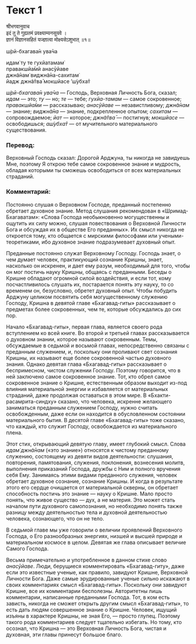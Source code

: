 # Текст 1

श्रीभगवानुवाच  
इदं तु ते गुह्यतमं प्रवक्ष्याम्यनसूयवे ।  
ज्ञानं विज्ञानसहितं यज्ज्ञात्वा मोक्ष्यसेऽशुभात् ॥१॥

ш́рӣ-бхагава̄н ува̄ча  

идам̇ ту те гухйатамам̇  
правакшйа̄мй анасӯйаве  
джн̃а̄нам̇ виджн̃а̄на-сахитам̇  
йадж джн̃а̄тва̄ мокшйасе ’ш́убха̄т

_ш́рӣ-бхагава̄н ува̄ча_ — Господь, Верховная Личность Бога, сказал; _идам_ — это; _ту_ — но; _те_ — тебе; _гухйа-тамам_ — самое сокровенное; _правакшйа̄ми_ — рассказываю; _анасӯйаве_ — независтливому; _джн̃а̄нам_ — знание; _виджн̃а̄на_ — знание, подкрепленное опытом; _сахитам_ — сопровождаемое; _йат_ — которое; _джн̃а̄тва̄_ — постигнув; _мокшйасе_ — освободишься; _аш́убха̄т_ — от мучительного материального существования.

### Перевод:

Верховный Господь сказал: Дорогой Арджуна, ты никогда не завидуешь Мне, поэтому Я открою тебе самое сокровенное знание и мудрость, обладая которыми ты сможешь освободиться от всех материальных страданий.

### Комментарий:

Постоянно слушая о Верховном Господе, преданный постепенно обретает духовное знание. Метод слушания рекомендован в «Шримад-Бхагаватам»: «Слова Господа необыкновенно могущественны и ощутить их силу можно, слушая повествования о Верховной Личности Бога и обсуждая их в обществе Его преданных». Их смысл никогда не откроется тому, кто общается с мирскими философами или учеными-теоретиками, ибо духовное знание подразумевает духовный опыт.

Преданные постоянно служат Верховному Господу. Господь знает, о чем думает человек, практикующий сознание Кришны, знает, насколько он искренен, и дает ему разум, необходимый для того, чтобы он мог постичь науку Кришны, общаясь с преданными. Беседы о Кришне обладают огромной силой воздействия, и если тот, кому посчастливилось слушать их, постарается понять эту науку, то со временем он, безусловно, обретет духовный опыт. Чтобы побудить Арджуну целиком посвятить себя могущественному служению Господу, Кришна в девятой главе «Бхагавад-гиты» рассказывает о предметах более сокровенных, чем те, которые обсуждались до сих пор.

Начало «Бхагавад-гиты», первая глава, является своего рода вступлением ко всей книге. Во второй и третьей главах рассказывается о духовном знании, которое называют сокровенным. Темы, обсуждаемые в седьмой и восьмой главах, непосредственно связаны с преданным служением, и, поскольку они проливают свет сознания Кришны, их называют еще более сокровенной частью духовного знания. Однако девятая глава «Бхагавад-гиты» рассказывает о беспримесном, чистом служении Господу. Поэтому говорится, что в ней заключено самое сокровенное знание. Тот, кто обрел самое сокровенное знание о Кришне, естественным образом выходит из-под влияния материальной энергии и избавляется от материальных страданий, даже продолжая оставаться в этом мире. В «Бхакти-расамрита-синдху» сказано, что человека, искренне желающего заниматься преданным служением Господу, нужно считать освобожденным, даже если он находится в обусловленном состоянии материального бытия. В десятой главе «Бхагавад-гиты» тоже сказано, что каждый, кто служит Господу, освобождается из материального плена.

Этот стих, открывающий девятую главу, имеет глубокий смысл. Слова _идам̇ джн̃а̄нам_ («это знание») относятся к чистому преданному служению, состоящему из девяти видов деятельности: слушания, повторения, памятования, служения, поклонения, вознесения молитв, выполнения приказаний Господа, дружбы с Ним и полного вручения себя Ему. Занимаясь этими видами преданного служения, человек обретает духовное сознание, сознание Кришны. И когда в результате этого его сердце очищается от материальной скверны, он обретает способность постичь это знание — науку о Кришне. Мало просто понять, что живое существо — дух, а не материя. Это может стать началом пути духовного самопознания, но необходимо понять также разницу между деятельностью тела и духовной деятельностью человека, сознающего, что он не тело.

В седьмой главе мы уже говорили о величии проявлений Верховного Господа, о Его разнообразных энергиях, низшей и высшей природе и материальном космосе в целом. Девятая же глава описывает величие Самого Господа.

Весьма примечательно и употребленное в данном стихе слово _анасӯйаве_. Люди, берущиеся комментировать «Бхагавад-гиту», даже если это известные ученые, как правило, завидуют Кришне, Верховной Личности Бога. Даже самые эрудированные ученые сильно искажают в своих комментариях смысл «Бхагавад-гиты». Поскольку они завидуют Кришне, все их комментарии бесполезны. Авторитетны лишь комментарии, написанные преданными Господа. Тот, в ком есть зависть, никогда не сможет открыть другим смысл «Бхагавад-гиты», то есть дать людям совершенное знание о Кришне. Человек, ищущий изъяны в характере Кришны, не зная Его, — просто глупец. Поэтому такого рода комментариев следует тщательно избегать. Но тому, кто осознал, что Кришна — это Верховная Личность Бога, чистая и духовная, эти главы принесут большое благо.